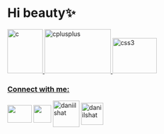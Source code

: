 

<!--
**Bitarded/Bitarded** is a ✨ _special_ ✨ repository because its `README.md` (this file) appears on your GitHub profile.

Here are some ideas to get you started:

- 🔭 I’m currently working on ...
- 🌱 I’m currently learning ...
- 👯 I’m looking to collaborate on ...
- 🤔 I’m looking for help with ...
- 💬 Ask me about ...
- 📫 How to reach me: ...
- 😄 Pronouns: ...
- ⚡ Fun fact: ...
-->
<h1 align="left">Hi beauty✨ </h1>
<p align="left"> 
<a href="https://www.cprogramming.com/" target="_blank" rel="noreferrer">
<img src="https://upload.wikimedia.org/wikipedia/ru/3/39/Java_logo.svg" alt="c" width="80" height="100"/> </a> 
<a href="https://www.w3schools.com/cpp/" target="_blank" rel="noreferrer">
<img src="https://upload.wikimedia.org/wikipedia/commons/4/44/Spring_Framework_Logo_2018.svg" alt="cplusplus" width="150" height="100"/> </a> 
<a href="https://www.w3schools.com/css/" target="_blank" rel="noreferrer"> 
<img src="https://upload.wikimedia.org/wikipedia/commons/2/29/Postgresql_elephant.svg" alt="css3" width="100" height="80"/> </a> 
<a href="https://www.w3.org/html/" target="_blank" rel="noreferrer"> 
</p>

### Connect with me:
<p align="left">
<a href="https://t.me/bitarrded" target="blank"><img align="center" src="https://raw.githubusercontent.com/daniilshat/daniilshat/2d7eafe5250314b3d422c86b35de062e0f1f5178/icons/Telegram.svg" alt="" height="40" width="55" /></a>
<a href="https://vk.com/bitarded" target="blank"><img align="center" src="https://raw.githubusercontent.com/daniilshat/daniilshat/2d7eafe5250314b3d422c86b35de062e0f1f5178/icons/vk.svg" alt="" height="40" width="40" /></a>
<a href="instagram.com/bitarrded" target="blank"><img align="center" 
src="https://www.logo.wine/a/logo/Instagram/Instagram-Logo.wine.svg" alt="daniilshat" height="60" width="60" /></a>
<a href="mailto:xstrm67@gmail.com" target="blank"><img align="center" 
src="https://upload.wikimedia.org/wikipedia/commons/7/7e/Gmail_icon_%282020%29.svg" alt="daniilshat" height="50" width="50" /></a>
</p>
